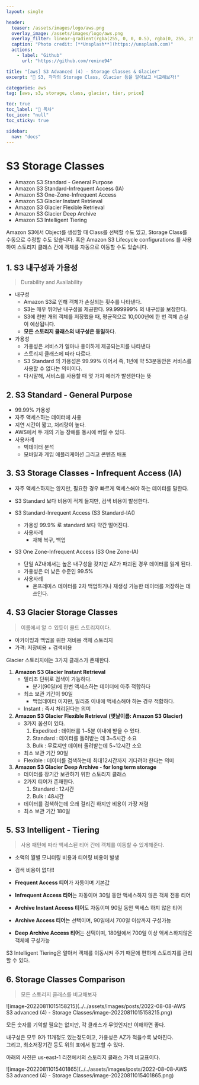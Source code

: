 ```yaml
---
layout: single

header:
  teaser: /assets/images/logo/aws.png
  overlay_image: /assets/images/logo/aws.png
  overlay_filter: linear-gradient(rgba(255, 0, 0, 0.5), rgba(0, 255, 255, 0.5))
  caption: "Photo credit: [**Unsplash**](https://unsplash.com)"
  actions:
    - label: "Github"
      url: "https://github.com/renine94"

title: "[aws] S3 Advanced (4) - Storage Classes & Glacier"
excerpt: "🚀 S3, 각각의 Storage Class, Glacier 등을 알아보고 비교해보자!"

categories: aws
tag: [aws, s3, storage, class, glacier, tier, price]

toc: true
toc_label: "📕 목차"
toc_icon: "null"
toc_sticky: true

sidebar:
  nav: "docs"
---
```


# S3 Storage Classes

- Amazon S3 Standard - General Purpose
- Amazon S3 Standard-Infrequent Access (IA)
- Amazon S3 One-Zone-Infrequent Access
- Amazon S3 Glacier Instant Retrieval
- Amazon S3 Glacier Flexible Retrieval
- Amazon S3 Glacier Deep Archive
- Amazon S3 Intelligent Tiering



Amazon S3에서 Object를 생성할 때 Class를 선택할 수도 있고, Storage  Class를 수동으로 수정할 수도 있습니다. 혹은 Amazon S3 Lifecycle configurations 를 사용하여 스토리지 클래스 간에 객체를 자동으로 이동할 수도 있습니다.



## 1. S3 내구성과 가용성

> Durability and Availability

- 내구성
  - Amazon S3로 인해 객체가 손실되는 횟수를 나타낸다.
  - S3는 매우 뛰어난 내구성을 제공한다. 99.999999% 의 내구성을 보장한다.
  - S3에 천만 개의 객체를 저장했을 때, 평균적으로 10,000년에 한 번 객체 손실이 예상됩니다.
  - **모든 스토리지 클래스의 내구성은 동일**하다.
- 가용성
  - 가용성은 서비스가 얼마나 용이하게 제공되는지를 나타낸다
  - 스토리지 클래스에 따라 다르다.
  - S3 Standard 의 가용성은 99.99% 이어서 즉, 1년에 약 53분동안은 서비스를 사용할 수 없다는 의미이다.
  - 다시말해, 서비스를 사용할 때 몇 가지 에러가 발생한다는 뜻



## 2. S3 Standard - General Purpose

- 99.99% 가용성
- 자주 액세스하는 데이터에 사용
- 지연 시간이 짧고, 처리량이 높다.
- AWS에서 두 개의 기능 장애를 동시에 버틸 수 있다.
- 사용사례
  - 빅데이터 분석
  - 모바일과 게임 애플리케이션 그리고 콘텐츠 배포



## 3. S3 Storage Classes - Infrequent Access (IA)

- 자주 액세스하지는 않지만, 필요한 경우 빠르게 액세스해야 하는 데이터를 말한다.
- S3 Standard 보다 비용이 적게 들지만, 검색 비용이 발생한다.



- S3 Standard-Inrequent Access (S3 Standard-IA()
  - 가용성 99.9% 로 standard 보다 약간 떨어진다.
  - 사용사례
    - 재해 복구, 백업
- S3 One Zone-Infrequent Access (S3 One Zone-IA)
  - 단일 AZ내에서는 높은 내구성을 갖지만 AZ가 파괴된 경우 데이터를 잃게 된다.
  - 가용성은 더 낮은 수준인 99.5%
  - 사용사례
    - 온프레미스 데이터를 2차 백업하거나 재생성 가능한 데이터를 저장하는 데 쓰인다.



## 4. S3 Glacier Storage Classes

> 이름에서 알 수 있듯이 콜드 스토리지이다.

- 아카이빙과 백업을 위한 저비용 객체 스토리지
- 가격: 저장비용 + 검색비용



Glacier 스토리지에는 3가지 클래스가 존재한다.

1. **Amazon S3 Glacier Instant Retrieval**
   - 밀리초 단위로 검색이 가능하다.
     - 분기(90일)에 한번 액세스하는 데이터에 아주 적합하다
   - 최소 보관 기간이 90일
     - 백업데이터 이지만, 밀리초 이내에 액세스해야 하는 경우 적합하다.
   - Instant : 즉시 처리된다는 의미
2. **Amazon S3 Glacier Flexible Retrieval (옛날이름: Amazon S3 Glacier)**
   - 3가지 옵션이 있다.
     1. Expedited : 데이터를 1~5분 이내에 받을 수 있다.
     2. Standard : 데이터를 돌려받는 데 3~5시간 소요
     3. Bulk : 무료지만 데이터 돌려받는데 5~12시간 소요
   - 최소 보관 기간 90일
   - Flexible : 데이터를 검색하는데 최대12시간까지 기다려야 한다는 의미
3. **Amazon S3 Glacier Deep Archive - for long term storage**
   - 데이터를 장기간 보관하기 위한 스토리지 클래스
   - 2가지 티어가 존재한다.
     1. Standard : 12시간
     2. Bulk : 48시간
   - 데이터를 검색하는데 오래 걸리긴 하지만 비용이 가장 저렴
   - 최소 보관 기간 180일



## 5. S3 Intelligent - Tiering

> 사용 패턴에 따라 액세스된 티어 간에 객체를 이동할 수 있게해준다.

- 소액의 월별 모니터링 비용과 티어링 비용이 발생
- 검색 비용이 없다!!



- **Frequent Access 티어**가 자동이며 기본값
- **Infrequent Access 티어**는 자동이며 30일 동안 액세스하지 않은 객체 전용 티어
- **Archive Instant Access 티어**도 자동이며 90일 동안 액세스 하지 않은 티어
- **Archive Access 티어**는 선택이며, 90일에서 700일 이상까지 구성가능
- **Deep Archive Access 티어**는 선택이며, 180일에서 700일 이상 액세스하지않은 객체에 구성가능



S3 Intelligent Tiering은 알아서 객체를 이동시켜 주기 때문에 편하게 스토리지를 관리할 수 있다.



## 6. Storage Classes Comparison

> 모든 스토리지 클래스를 비교해보자



![image-20220811015158215](../../assets/images/posts/2022-08-08-AWS S3 advanced (4) - Storage Classes/image-20220811015158215.png)



모든 숫자를 기억할 필요는 없지만, 각 클래스가 무엇인지만 이해하면 좋다.

내구성은 모두 9가 11개정도 있는정도이고, 가용성은 AZ가 적을수록 낮아진다.<br>그리고, 최소저장기간 등도 위의 표에서 참고할 수 있다.



아래의 사진은 us-east-1 리전에서의 스토리지 클래스 가격 비교표이다.

![image-20220811015401865](../../assets/images/posts/2022-08-08-AWS S3 advanced (4) - Storage Classes/image-20220811015401865.png)